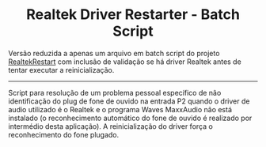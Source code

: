 <h1 align="center">Realtek Driver Restarter - Batch Script</h1>

Versão reduzida a apenas um arquivo em batch script do projeto [RealtekRestart](https://github.com/Truleu/RealtekRestart) com inclusão de validação se há driver Realtek antes de tentar executar a reinicialização.

---
Script para resolução de um problema pessoal específico de não identificação do plug de fone de ouvido na entrada P2 quando o driver de audio utilizado é o Realtek e o programa Waves MaxxAudio não está instalado (o reconhecimento automático do fone de ouvido é realizado por intermédio desta aplicação). A reinicialização do driver força o reconhecimento do fone plugado.

